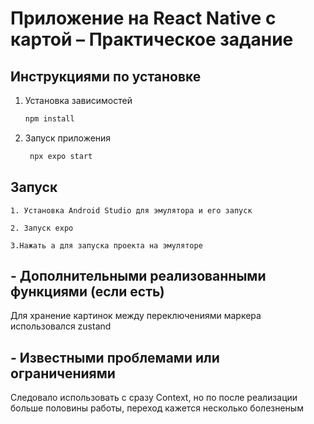 # Приложение на React Native с картой – Практическое задание

## Инструкциями по установке

1. Установка зависимостей

   ```bash
   npm install
   ```

2. Запуск приложения

   ```bash
    npx expo start
   ```

## Запуск

```1. Установка Android Studio для эмулятора и его запуск```

```2. Запуск expo```

```3.Нажать а для запуска проекта на эмуляторе```

## - Дополнительными реализованными функциями (если есть)
Для хранение картинок между переключениями маркера использовался zustand
##  - Известными проблемами или ограничениями
Следовало использовать с сразу Context, но по после реализации больше половины работы, переход кажется несколько болезненым 
